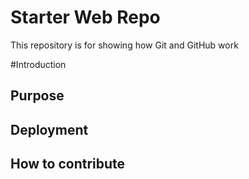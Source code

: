 # Starter Web Repo

This repository is for showing how Git and GitHub work


#Introduction



## Purpose



## Deployment



## How to contribute